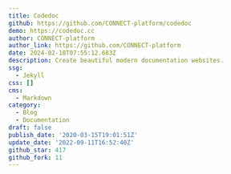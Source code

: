 ```yaml
---
title: Codedoc
github: https://github.com/CONNECT-platform/codedoc
demo: https://codedoc.cc
author: CONNECT-platform
author_link: https://github.com/CONNECT-platform
date: 2024-02-18T07:55:12.683Z
description: Create beautiful modern documentation websites.
ssg:
  - Jekyll
css: []
cms:
  - Markdown
category:
  - Blog
  - Documentation
draft: false
publish_date: '2020-03-15T19:01:51Z'
update_date: '2022-09-11T16:52:40Z'
github_star: 417
github_fork: 11
---
```

